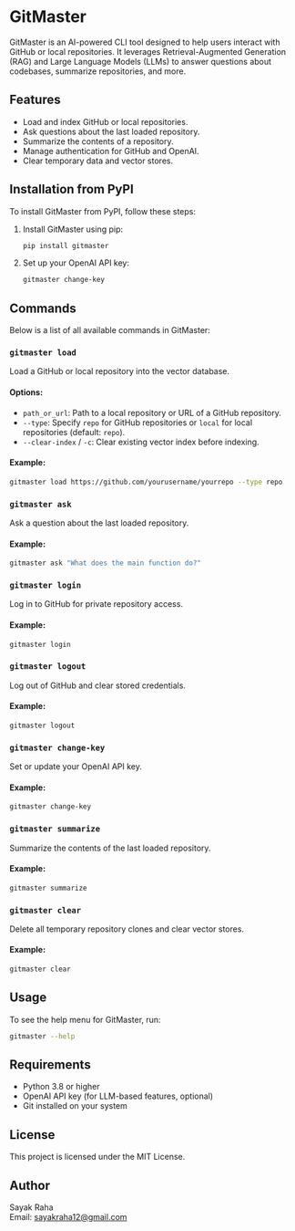 # GitMaster

GitMaster is an AI-powered CLI tool designed to help users interact with GitHub or local repositories. It leverages Retrieval-Augmented Generation (RAG) and Large Language Models (LLMs) to answer questions about codebases, summarize repositories, and more.

## Features

- Load and index GitHub or local repositories.
- Ask questions about the last loaded repository.
- Summarize the contents of a repository.
- Manage authentication for GitHub and OpenAI.
- Clear temporary data and vector stores.

## Installation from PyPI

To install GitMaster from PyPI, follow these steps:

1. Install GitMaster using pip:
   ```bash
   pip install gitmaster
   ```

2. Set up your OpenAI API key:
   ```bash
   gitmaster change-key
   ```

## Commands

Below is a list of all available commands in GitMaster:

### `gitmaster load`
Load a GitHub or local repository into the vector database.

#### Options:
- `path_or_url`: Path to a local repository or URL of a GitHub repository.
- `--type`: Specify `repo` for GitHub repositories or `local` for local repositories (default: `repo`).
- `--clear-index` / `-c`: Clear existing vector index before indexing.

#### Example:
```bash
gitmaster load https://github.com/yourusername/yourrepo --type repo
```

### `gitmaster ask`
Ask a question about the last loaded repository.

#### Example:
```bash
gitmaster ask "What does the main function do?"
```

### `gitmaster login`
Log in to GitHub for private repository access.

#### Example:
```bash
gitmaster login
```

### `gitmaster logout`
Log out of GitHub and clear stored credentials.

#### Example:
```bash
gitmaster logout
```

### `gitmaster change-key`
Set or update your OpenAI API key.

#### Example:
```bash
gitmaster change-key
```

### `gitmaster summarize`
Summarize the contents of the last loaded repository.

#### Example:
```bash
gitmaster summarize
```

### `gitmaster clear`
Delete all temporary repository clones and clear vector stores.

#### Example:
```bash
gitmaster clear
```

## Usage

To see the help menu for GitMaster, run:
```bash
gitmaster --help
```

## Requirements

- Python 3.8 or higher
- OpenAI API key (for LLM-based features, optional)
- Git installed on your system

## License

This project is licensed under the MIT License.

## Author

Sayak Raha  
Email: sayakraha12@gmail.com